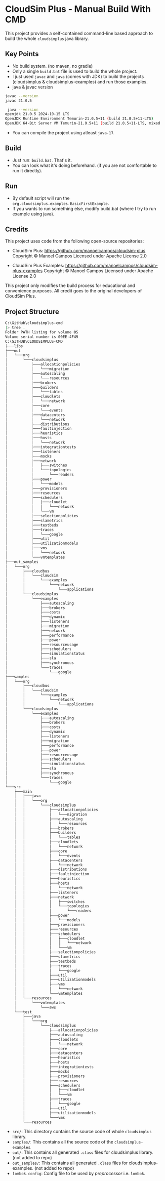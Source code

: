 # CloudSim Plus - Manual Build With CMD
This project provides a self-contained command-line based approach to build the whole `cloudsimplus` java library.

## Key Points
- No build system. (no maven, no gradle)
- Only a single `build.bat` file is used to build the whole project.
- I just used `javac` and `java` (comes with JDK) to build the projects (cloudsimplus & cloudsimplus-examples) and run those examples.
- java & javac version
``` sh
javac --version
javac 21.0.5

 java --version
openjdk 21.0.5 2024-10-15 LTS
OpenJDK Runtime Environment Temurin-21.0.5+11 (build 21.0.5+11-LTS)
OpenJDK 64-Bit Server VM Temurin-21.0.5+11 (build 21.0.5+11-LTS, mixed mode, sharing)
```
- You can compile the project using atleast `java-17`.

## Build
- Just run: `build.bat`. That's it.
- You can look what it's doing beforehand. (if you are not comfortable to run it directly).

## Run
- By default script will run the `org.cloudsimplus.examples.BasicFirstExample`.
- If you wants to run something else, modify build.bat (where I try to run example using java).

## Credits
This project uses code from the following open-source repositories:

- CloudSim Plus: https://github.com/manoelcampos/cloudsim-plus
    Copyright © Manoel Campos
    Licensed under Apache License 2.0

- CloudSim Plus Examples: https://github.com/manoelcampos/cloudsim-plus-examples
    Copyright © Manoel Campos
    Licensed under Apache License 2.0

This project only modifies the build process for educational and convenience purposes. All credit goes to the original developers of CloudSim Plus.

## Project Structure
``` sh
C:\GitHub\cloudsimplus-cmd
|> tree .
Folder PATH listing for volume OS
Volume serial number is 00EE-4F49
C:\GITHUB\CLOUDSIMPLUS-CMD
├───libs
├───out
│   └───org
│       └───cloudsimplus
│           ├───allocationpolicies
│           │   └───migration
│           ├───autoscaling
│           │   └───resources
│           ├───brokers
│           ├───builders
│           │   └───tables
│           ├───cloudlets
│           │   └───network
│           ├───core
│           │   └───events
│           ├───datacenters
│           │   └───network
│           ├───distributions
│           ├───faultinjection
│           ├───heuristics
│           ├───hosts
│           │   └───network
│           ├───integrationtests
│           ├───listeners
│           ├───mocks
│           ├───network
│           │   ├───switches
│           │   └───topologies
│           │       └───readers
│           ├───power
│           │   └───models
│           ├───provisioners
│           ├───resources
│           ├───schedulers
│           │   ├───cloudlet
│           │   │   └───network
│           │   └───vm
│           ├───selectionpolicies
│           ├───slametrics
│           ├───testbeds
│           ├───traces
│           │   └───google
│           ├───util
│           ├───utilizationmodels
│           ├───vms
│           │   └───network
│           └───vmtemplates
├───out_samples
│   └───org
│       ├───cloudbus
│       │   └───cloudsim
│       │       └───examples
│       │           └───network
│       │               └───applications
│       └───cloudsimplus
│           └───examples
│               ├───autoscaling
│               ├───brokers
│               ├───costs
│               ├───dynamic
│               ├───listeners
│               ├───migration
│               ├───network
│               ├───performance
│               ├───power
│               ├───resourceusage
│               ├───schedulers
│               ├───simulationstatus
│               ├───sla
│               ├───synchronous
│               └───traces
│                   └───google
├───samples
│   └───org
│       ├───cloudbus
│       │   └───cloudsim
│       │       └───examples
│       │           └───network
│       │               └───applications
│       └───cloudsimplus
│           └───examples
│               ├───autoscaling
│               ├───brokers
│               ├───costs
│               ├───dynamic
│               ├───listeners
│               ├───migration
│               ├───performance
│               ├───power
│               ├───resourceusage
│               ├───schedulers
│               ├───simulationstatus
│               ├───sla
│               ├───synchronous
│               └───traces
│                   └───google
└───src
    ├───main
    │   ├───java
    │   │   └───org
    │   │       └───cloudsimplus
    │   │           ├───allocationpolicies
    │   │           │   └───migration
    │   │           ├───autoscaling
    │   │           │   └───resources
    │   │           ├───brokers
    │   │           ├───builders
    │   │           │   └───tables
    │   │           ├───cloudlets
    │   │           │   └───network
    │   │           ├───core
    │   │           │   └───events
    │   │           ├───datacenters
    │   │           │   └───network
    │   │           ├───distributions
    │   │           ├───faultinjection
    │   │           ├───heuristics
    │   │           ├───hosts
    │   │           │   └───network
    │   │           ├───listeners
    │   │           ├───network
    │   │           │   ├───switches
    │   │           │   └───topologies
    │   │           │       └───readers
    │   │           ├───power
    │   │           │   └───models
    │   │           ├───provisioners
    │   │           ├───resources
    │   │           ├───schedulers
    │   │           │   ├───cloudlet
    │   │           │   │   └───network
    │   │           │   └───vm
    │   │           ├───selectionpolicies
    │   │           ├───slametrics
    │   │           ├───testbeds
    │   │           ├───traces
    │   │           │   └───google
    │   │           ├───util
    │   │           ├───utilizationmodels
    │   │           ├───vms
    │   │           │   └───network
    │   │           └───vmtemplates
    │   └───resources
    │       └───vmtemplates
    │           └───aws
    └───test
        ├───java
        │   └───org
        │       └───cloudsimplus
        │           ├───allocationpolicies
        │           ├───autoscaling
        │           ├───cloudlets
        │           │   └───network
        │           ├───core
        │           ├───datacenters
        │           ├───heuristics
        │           ├───hosts
        │           ├───integrationtests
        │           ├───mocks
        │           ├───provisioners
        │           ├───resources
        │           ├───schedulers
        │           │   ├───cloudlet
        │           │   └───vm
        │           ├───traces
        │           │   └───google
        │           ├───util
        │           ├───utilizationmodels
        │           └───vms
        └───resources
```
- `src/`: This directory contains the source code of whole `cloudsimplus` library.
- `samples/`: This contains all the source code of the `cloudsimplus-examples`.
- `out/`: This contains all generated `.class` files for cloudsimplus library. (not added to repo)
- `out_samples/`: This contains all generated `.class` files for cloudsimplus-examples. (not added to repo)
- `lombok.config`: Config file to be used by *preprocessor* i.e. `lombok`.

